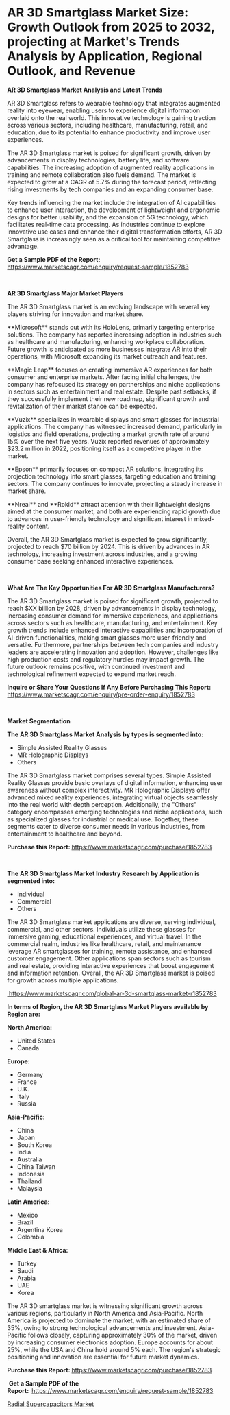 <p><h1>AR 3D Smartglass Market Size: Growth Outlook from 2025 to 2032, projecting at Market's Trends Analysis by Application, Regional Outlook, and Revenue</h1></p><p><strong>AR 3D Smartglass Market Analysis and Latest Trends</strong></p>
<p><p>AR 3D Smartglass refers to wearable technology that integrates augmented reality into eyewear, enabling users to experience digital information overlaid onto the real world. This innovative technology is gaining traction across various sectors, including healthcare, manufacturing, retail, and education, due to its potential to enhance productivity and improve user experiences.</p><p>The AR 3D Smartglass market is poised for significant growth, driven by advancements in display technologies, battery life, and software capabilities. The increasing adoption of augmented reality applications in training and remote collaboration also fuels demand. The market is expected to grow at a CAGR of 5.7% during the forecast period, reflecting rising investments by tech companies and an expanding consumer base.</p><p>Key trends influencing the market include the integration of AI capabilities to enhance user interaction, the development of lightweight and ergonomic designs for better usability, and the expansion of 5G technology, which facilitates real-time data processing. As industries continue to explore innovative use cases and enhance their digital transformation efforts, AR 3D Smartglass is increasingly seen as a critical tool for maintaining competitive advantage.</p></p>
<p><strong>Get a Sample PDF of the Report:&nbsp;</strong> <a href="https://www.marketscagr.com/enquiry/request-sample/1852783?utm_campaign=2465&utm_medium=2&utm_source=Github&utm_content=ia&utm_term=12042025&utm_id=ar-3d-smartglass">https://www.marketscagr.com/enquiry/request-sample/1852783</a></p>
<p>&nbsp;</p>
<p><strong>AR 3D Smartglass Major Market Players</strong></p>
<p><p>The AR 3D Smartglass market is an evolving landscape with several key players striving for innovation and market share. </p><p>**Microsoft** stands out with its HoloLens, primarily targeting enterprise solutions. The company has reported increasing adoption in industries such as healthcare and manufacturing, enhancing workplace collaboration. Future growth is anticipated as more businesses integrate AR into their operations, with Microsoft expanding its market outreach and features.</p><p>**Magic Leap** focuses on creating immersive AR experiences for both consumer and enterprise markets. After facing initial challenges, the company has refocused its strategy on partnerships and niche applications in sectors such as entertainment and real estate. Despite past setbacks, if they successfully implement their new roadmap, significant growth and revitalization of their market stance can be expected.</p><p>**Vuzix** specializes in wearable displays and smart glasses for industrial applications. The company has witnessed increased demand, particularly in logistics and field operations, projecting a market growth rate of around 15% over the next five years. Vuzix reported revenues of approximately $23.2 million in 2022, positioning itself as a competitive player in the market.</p><p>**Epson** primarily focuses on compact AR solutions, integrating its projection technology into smart glasses, targeting education and training sectors. The company continues to innovate, projecting a steady increase in market share.</p><p>**Nreal** and **Rokid** attract attention with their lightweight designs aimed at the consumer market, and both are experiencing rapid growth due to advances in user-friendly technology and significant interest in mixed-reality content.</p><p>Overall, the AR 3D Smartglass market is expected to grow significantly, projected to reach $70 billion by 2024. This is driven by advances in AR technology, increasing investment across industries, and a growing consumer base seeking enhanced interactive experiences.</p></p>
<p>&nbsp;</p>
<p><strong>What Are The Key Opportunities For AR 3D Smartglass Manufacturers?</strong></p>
<p><p>The AR 3D Smartglass market is poised for significant growth, projected to reach $XX billion by 2028, driven by advancements in display technology, increasing consumer demand for immersive experiences, and applications across sectors such as healthcare, manufacturing, and entertainment. Key growth trends include enhanced interactive capabilities and incorporation of AI-driven functionalities, making smart glasses more user-friendly and versatile. Furthermore, partnerships between tech companies and industry leaders are accelerating innovation and adoption. However, challenges like high production costs and regulatory hurdles may impact growth. The future outlook remains positive, with continued investment and technological refinement expected to expand market reach.</p></p>
<p><strong>Inquire or Share Your Questions If Any Before Purchasing This Report:</strong> <a href="https://www.marketscagr.com/enquiry/pre-order-enquiry/1852783?utm_campaign=2465&utm_medium=2&utm_source=Github&utm_content=ia&utm_term=12042025&utm_id=ar-3d-smartglass">https://www.marketscagr.com/enquiry/pre-order-enquiry/1852783</a></p>
<p>&nbsp;</p>
<p><strong>Market Segmentation</strong></p>
<p><strong>The AR 3D Smartglass Market Analysis by types is segmented into:</strong></p>
<p><ul><li>Simple Assisted Reality Glasses</li><li>MR Holographic Displays</li><li>Others</li></ul></p>
<p><p>The AR 3D Smartglass market comprises several types. Simple Assisted Reality Glasses provide basic overlays of digital information, enhancing user awareness without complex interactivity. MR Holographic Displays offer advanced mixed reality experiences, integrating virtual objects seamlessly into the real world with depth perception. Additionally, the "Others" category encompasses emerging technologies and niche applications, such as specialized glasses for industrial or medical use. Together, these segments cater to diverse consumer needs in various industries, from entertainment to healthcare and beyond.</p></p>
<p><strong>Purchase this Report:&nbsp;</strong><a href="https://www.marketscagr.com/purchase/1852783?utm_campaign=2465&utm_medium=2&utm_source=Github&utm_content=ia&utm_term=12042025&utm_id=ar-3d-smartglass">https://www.marketscagr.com/purchase/1852783</a></p>
<p>&nbsp;</p>
<p><strong>The AR 3D Smartglass Market Industry Research by Application is segmented into:</strong></p>
<p><ul><li>Individual</li><li>Commercial</li><li>Others</li></ul></p>
<p><p>The AR 3D Smartglass market applications are diverse, serving individual, commercial, and other sectors. Individuals utilize these glasses for immersive gaming, educational experiences, and virtual travel. In the commercial realm, industries like healthcare, retail, and maintenance leverage AR smartglasses for training, remote assistance, and enhanced customer engagement. Other applications span sectors such as tourism and real estate, providing interactive experiences that boost engagement and information retention. Overall, the AR 3D Smartglass market is poised for growth across multiple applications.</p></p>
<p><a href="https://www.marketscagr.com/global-ar-3d-smartglass-market-r1852783?utm_campaign=2465&utm_medium=2&utm_source=Github&utm_content=ia&utm_term=12042025&utm_id=ar-3d-smartglass">&nbsp;https://www.marketscagr.com/global-ar-3d-smartglass-market-r1852783</a></p>
<p><strong>In terms of Region, the AR 3D Smartglass Market Players available by Region are:</strong></p>
<p>
    <p> <strong> North America: </strong>
        <ul>
            <li>United States</li>
            <li>Canada</li>
        </ul>
        </p> 
    <p> <strong> Europe: </strong>
        <ul>
            <li>Germany</li>
            <li>France</li>
            <li>U.K.</li>
            <li>Italy</li>
            <li>Russia</li>
        </ul>
        </p> 
    <p> <strong> Asia-Pacific: </strong>
        <ul>
            <li>China</li>
            <li>Japan</li>
            <li>South Korea</li>
            <li>India</li>
            <li>Australia</li>
            <li>China Taiwan</li>
            <li>Indonesia</li>
            <li>Thailand</li>
            <li>Malaysia</li>
        </ul>
        </p> 
    <p> <strong> Latin America: </strong>
        <ul>
            <li>Mexico</li>
            <li>Brazil</li>
            <li>Argentina Korea</li>
            <li>Colombia</li>
        </ul>
        </p> 
    <p> <strong> Middle East & Africa: </strong>
        <ul>
            <li>Turkey</li>
            <li>Saudi</li>
            <li>Arabia</li>
            <li>UAE</li>
            <li>Korea</li>
        </ul>
    </p>
    </p>
<p><p>The AR 3D smartglass market is witnessing significant growth across various regions, particularly in North America and Asia-Pacific. North America is projected to dominate the market, with an estimated share of 35%, owing to strong technological advancements and investment. Asia-Pacific follows closely, capturing approximately 30% of the market, driven by increasing consumer electronics adoption. Europe accounts for about 25%, while the USA and China hold around 5% each. The region's strategic positioning and innovation are essential for future market dynamics.</p></p>
<p><strong>Purchase this Report: </strong><a href="https://www.marketscagr.com/purchase/1852783?utm_campaign=2465&utm_medium=2&utm_source=Github&utm_content=ia&utm_term=12042025&utm_id=ar-3d-smartglass">https://www.marketscagr.com/purchase/1852783</a></p>
<p>&nbsp;<strong>Get a Sample PDF of the Report:&nbsp;&nbsp;</strong><a href="https://www.marketscagr.com/enquiry/request-sample/1852783?utm_campaign=2465&utm_medium=2&utm_source=Github&utm_content=ia&utm_term=12042025&utm_id=ar-3d-smartglass">https://www.marketscagr.com/enquiry/request-sample/1852783</a></p>
<p><strong></strong></p>
<p><p><a href="https://github.com/sherikacas30/Market-Research-Report-List-1/blob/main/radial-supercapacitors-market.md?utm_campaign=2465&utm_medium=2&utm_source=Github&utm_content=ia&utm_term=12042025&utm_id=ar-3d-smartglass">Radial Supercapacitors Market</a></p></p>